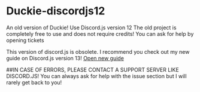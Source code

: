 # Duckie-discordjs12
An old version of Duckie! Use Discord.js version 12 The old project is completely free to use and does not require credits! You can ask for help by opening tickets

This version of discord.js is obsolete. I recommend you check out my new guide on Discord.js version 13!
[Open new guide](https://github.com/AntoDipp/Discord-v13-tutorial-with-free-commands)

##IN CASE OF ERRORS, PLEASE CONTACT A SUPPORT SERVER LIKE DISCORD.JS! You can always ask for help with the issue section but I will rarely get back to you!

